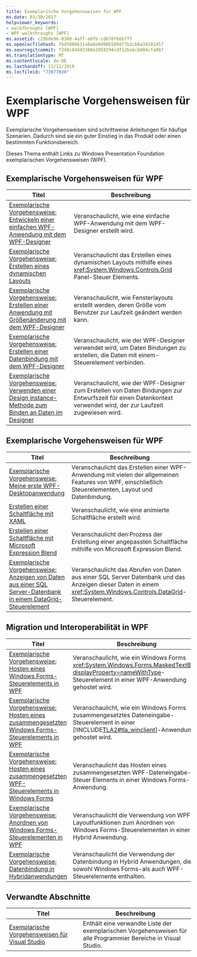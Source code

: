 ```yaml
---
title: Exemplarische Vorgehensweisen für WPF
ms.date: 03/30/2017
helpviewer_keywords:
- walkthroughs [WPF]
- WPF walkthroughs [WPF]
ms.assetid: c29bde96-0389-4aff-a9fb-cd678f66b7f7
ms.openlocfilehash: fbd5006611a0a8e0d90b589df7b2cb6a34101457
ms.sourcegitcommit: f348c84443380a1959294cdf12babcb804cfa987
ms.translationtype: MT
ms.contentlocale: de-DE
ms.lasthandoff: 11/12/2019
ms.locfileid: "73977030"
---
```

# <a name="wpf-walkthroughs"></a>Exemplarische Vorgehensweisen für WPF
Exemplarische Vorgehensweisen sind schrittweise Anleitungen für häufige Szenarien. Dadurch sind sie ein guter Einstieg in das Produkt oder einen bestimmten Funktionsbereich.

 Dieses Thema enthält Links zu Windows Presentation Foundation exemplarischen Vorgehensweisen (WPF).

## <a name="wpf-designer-walkthroughs"></a>Exemplarische Vorgehensweisen für WPF

|Titel|Beschreibung|
|-----------|-----------------|
|[Exemplarische Vorgehensweise: Entwickeln einer einfachen WPF-Anwendung mit dem WPF-Designer](https://docs.microsoft.com/previous-versions/visualstudio/visual-studio-2010/bb546972(v=vs.100))|Veranschaulicht, wie eine einfache WPF-Anwendung mit dem WPF-Designer erstellt wird.|
|[Exemplarische Vorgehensweise: Erstellen eines dynamischen Layouts](https://docs.microsoft.com/previous-versions/visualstudio/visual-studio-2010/bb514519(v=vs.100))|Veranschaulicht das Erstellen eines dynamischen Layouts mithilfe eines <xref:System.Windows.Controls.Grid> Panel-Steuer Elements.|
|[Exemplarische Vorgehensweise: Erstellen einer Anwendung mit Größenänderung mit dem WPF-Designer](https://docs.microsoft.com/previous-versions/visualstudio/visual-studio-2010/bb546954(v=vs.100))|Veranschaulicht, wie Fensterlayouts erstellt werden, deren Größe vom Benutzer zur Laufzeit geändert werden kann.|
|[Exemplarische Vorgehensweise: Erstellen einer Datenbindung mit dem WPF-Designer](https://docs.microsoft.com/previous-versions/visualstudio/visual-studio-2010/dd434207(v=vs.100))|Veranschaulicht, wie der WPF-Designer verwendet wird, um Daten Bindungen zu erstellen, die Daten mit einem-Steuerelement verbinden.|
|[Exemplarische Vorgehensweise: Verwenden einer Design instance-Methode zum Binden an Daten im Designer](https://docs.microsoft.com/previous-versions/visualstudio/visual-studio-2010/dd490796(v=vs.100))|Veranschaulicht, wie der WPF-Designer zum Erstellen von Daten Bindungen zur Entwurfszeit für einen Datenkontext verwendet wird, der zur Laufzeit zugewiesen wird.|

## <a name="wpf-walkthroughs"></a>Exemplarische Vorgehensweisen für WPF

|Titel|Beschreibung|
|-----------|-----------------|
|[Exemplarische Vorgehensweise: Meine erste WPF-Desktopanwendung](walkthrough-my-first-wpf-desktop-application.md)|Veranschaulicht das Erstellen einer WPF-Anwendung mit vielen der allgemeinen Features von WPF, einschließlich Steuerelementen, Layout und Datenbindung.|
|[Erstellen einer Schaltfläche mit XAML](../controls/walkthrough-create-a-button-by-using-xaml.md)|Veranschaulicht, wie eine animierte Schaltfläche erstellt wird.|
|[Erstellen einer Schaltfläche mit Microsoft Expression Blend](../controls/walkthrough-create-a-button-by-using-microsoft-expression-blend.md)|Veranschaulicht den Prozess der Erstellung einer angepassten Schaltfläche mithilfe von Microsoft Expression Blend.|
|[Exemplarische Vorgehensweise: Anzeigen von Daten aus einer SQL Server-Datenbank in einem DataGrid-Steuerelement](../controls/walkthrough-display-data-from-a-sql-server-database-in-a-datagrid-control.md)|Veranschaulicht das Abrufen von Daten aus einer SQL Server Datenbank und das Anzeigen dieser Daten in einem <xref:System.Windows.Controls.DataGrid>-Steuerelement.|

## <a name="migration-and-interoperability-in-wpf"></a>Migration und Interoperabilität in WPF

|Titel|Beschreibung|
|-----------|-----------------|
|[Exemplarische Vorgehensweise: Hosten eines Windows Forms-Steuerelements in WPF](../advanced/walkthrough-hosting-a-windows-forms-control-in-wpf.md)|Veranschaulicht, wie ein Windows Forms <xref:System.Windows.Forms.MaskedTextBox?displayProperty=nameWithType>-Steuerelement in einer WPF-Anwendung gehostet wird.|
|[Exemplarische Vorgehensweise: Hosten eines zusammengesetzten Windows Forms-Steuerelements in WPF](../advanced/walkthrough-hosting-a-windows-forms-composite-control-in-wpf.md)|Veranschaulicht, wie ein Windows Forms zusammengesetztes Dateneingabe-Steuerelement in einer [!INCLUDE[TLA2#tla_winclient](../../../../includes/tla2sharptla-winclient-md.md)]-Anwendung gehostet wird.|
|[Exemplarische Vorgehensweise: Hosten eines zusammengesetzten WPF-Steuerelements in Windows Forms](../advanced/walkthrough-hosting-a-wpf-composite-control-in-windows-forms.md)|Veranschaulicht das Hosten eines zusammengesetzten WPF-Dateneingabe-Steuer Elements in einer Windows Forms-Anwendung.|
|[Exemplarische Vorgehensweise: Anordnen von Windows Forms-Steuerelementen in WPF](../advanced/walkthrough-arranging-windows-forms-controls-in-wpf.md)|Veranschaulicht die Verwendung von WPF-Layoutfunktionen zum Anordnen von Windows Forms-Steuerelementen in einer Hybrid Anwendung.|
|[Exemplarische Vorgehensweise: Datenbindung in Hybridanwendungen](../advanced/walkthrough-binding-to-data-in-hybrid-applications.md)|Veranschaulicht die Verwendung der Datenbindung in Hybrid Anwendungen, die sowohl Windows Forms-als auch WPF-Steuerelemente enthalten.|

## <a name="related-sections"></a>Verwandte Abschnitte

|Titel|Beschreibung|
|-----------|-----------------|
|[Exemplarische Vorgehensweisen für Visual Studio](https://docs.microsoft.com/previous-versions/visualstudio/visual-studio-2010/szatc41e(v=vs.100))|Enthält eine verwandte Liste der exemplarischen Vorgehensweisen für alle Programmier Bereiche in Visual Studio.|

